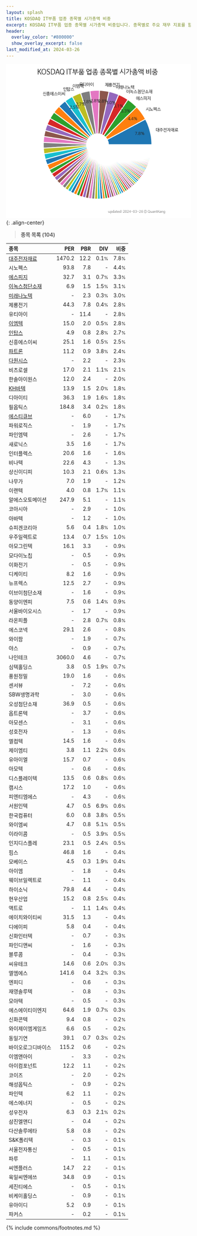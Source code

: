 ```yaml
---
layout: splash
title: KOSDAQ IT부품 업종 종목별 시가총액 비중
excerpt: KOSDAQ IT부품 업종 종목별 시가총액 비중입니다. 종목별로 주요 재무 지표를 함께 표시합니다.
header:
  overlay_color: "#800000"
  show_overlay_excerpt: false
last_modified_at: 2024-03-26
---
```



![KOSDAQ IT부품 업종 종목별 시가총액 비중](/stats/sector/images/kosdaq_업종_IT부품_종목.png){: .align-center}


> **종목 목록 (104)**<a id="list"></a>

| **종목** | **PER** | **PBR** | **DIV** | **비중** |
| :------- | ------: | ------: | ------: | -------: |
| [대주전자재료](/078600/) | 1470.2 | 12.2 | 0.1<small>%</small> | 7.8<small>%</small> |
| 시노펙스 | 93.8 | 7.8 | - | 4.4<small>%</small> |
| [에스피지](/058610/) | 32.7 | 3.1 | 0.7<small>%</small> | 3.3<small>%</small> |
| [이녹스첨단소재](/272290/) | 6.9 | 1.5 | 1.5<small>%</small> | 3.1<small>%</small> |
| [미래나노텍](/095500/) | - | 2.3 | 0.3<small>%</small> | 3.0<small>%</small> |
| 제룡전기 | 44.3 | 7.8 | 0.4<small>%</small> | 2.8<small>%</small> |
| 유티아이 | - | 11.4 | - | 2.8<small>%</small> |
| [이엠텍](/091120/) | 15.0 | 2.0 | 0.5<small>%</small> | 2.8<small>%</small> |
| [인탑스](/049070/) | 4.9 | 0.8 | 2.8<small>%</small> | 2.7<small>%</small> |
| 신흥에스이씨 | 25.1 | 1.6 | 0.5<small>%</small> | 2.5<small>%</small> |
| [파트론](/091700/) | 11.2 | 0.9 | 3.8<small>%</small> | 2.4<small>%</small> |
| [다원시스](/068240/) | - | 2.2 | - | 2.3<small>%</small> |
| 비츠로셀 | 17.0 | 2.1 | 1.1<small>%</small> | 2.1<small>%</small> |
| 한솔아이원스 | 12.0 | 2.4 | - | 2.0<small>%</small> |
| [KH바텍](/060720/) | 13.9 | 1.5 | 2.0<small>%</small> | 1.8<small>%</small> |
| 디아이티 | 36.3 | 1.9 | 1.6<small>%</small> | 1.8<small>%</small> |
| 필옵틱스 | 184.8 | 3.4 | 0.2<small>%</small> | 1.8<small>%</small> |
| [에스티큐브](/052020/) | - | 6.0 | - | 1.7<small>%</small> |
| 파워로직스 | - | 1.9 | - | 1.7<small>%</small> |
| 파인엠텍 | - | 2.6 | - | 1.7<small>%</small> |
| 새로닉스 | 3.5 | 1.6 | - | 1.7<small>%</small> |
| 인터플렉스 | 20.6 | 1.6 | - | 1.6<small>%</small> |
| 비나텍 | 22.6 | 4.3 | - | 1.3<small>%</small> |
| 상신이디피 | 10.3 | 2.1 | 0.6<small>%</small> | 1.3<small>%</small> |
| 나무가 | 7.0 | 1.9 | - | 1.2<small>%</small> |
| 이랜텍 | 4.0 | 0.8 | 1.7<small>%</small> | 1.1<small>%</small> |
| 알에스오토메이션 | 247.9 | 5.1 | - | 1.1<small>%</small> |
| 코아시아 | - | 2.9 | - | 1.0<small>%</small> |
| 아바텍 | - | 1.2 | - | 1.0<small>%</small> |
| 슈피겐코리아 | 5.6 | 0.4 | 1.8<small>%</small> | 1.0<small>%</small> |
| 우주일렉트로 | 13.4 | 0.7 | 1.5<small>%</small> | 1.0<small>%</small> |
| 아모그린텍 | 16.1 | 3.3 | - | 0.9<small>%</small> |
| 모다이노칩 | - | 0.5 | - | 0.9<small>%</small> |
| 이화전기 | - | 0.5 | - | 0.9<small>%</small> |
| 디케이티 | 8.2 | 1.6 | - | 0.9<small>%</small> |
| 뉴프렉스 | 12.5 | 2.7 | - | 0.9<small>%</small> |
| 이브이첨단소재 | - | 1.6 | - | 0.9<small>%</small> |
| 동양이엔피 | 7.5 | 0.6 | 1.4<small>%</small> | 0.9<small>%</small> |
| 서울바이오시스 | - | 1.7 | - | 0.9<small>%</small> |
| 라온피플 | - | 2.8 | 0.7<small>%</small> | 0.8<small>%</small> |
| 에스코넥 | 29.1 | 2.6 | - | 0.8<small>%</small> |
| 와이팜 | - | 1.9 | - | 0.7<small>%</small> |
| 야스 | - | 0.9 | - | 0.7<small>%</small> |
| 나인테크 | 3060.0 | 4.6 | - | 0.7<small>%</small> |
| 심텍홀딩스 | 3.8 | 0.5 | 1.9<small>%</small> | 0.7<small>%</small> |
| 풍원정밀 | 19.0 | 1.6 | - | 0.6<small>%</small> |
| 센서뷰 | - | 7.2 | - | 0.6<small>%</small> |
| SBW생명과학 | - | 3.0 | - | 0.6<small>%</small> |
| 오성첨단소재 | 36.9 | 0.5 | - | 0.6<small>%</small> |
| 옵트론텍 | - | 3.7 | - | 0.6<small>%</small> |
| 아모센스 | - | 3.1 | - | 0.6<small>%</small> |
| 성호전자 | - | 1.3 | - | 0.6<small>%</small> |
| 엘컴텍 | 14.5 | 1.6 | - | 0.6<small>%</small> |
| 제이엠티 | 3.8 | 1.1 | 2.2<small>%</small> | 0.6<small>%</small> |
| 유아이엘 | 15.7 | 0.7 | - | 0.6<small>%</small> |
| 아모텍 | - | 0.6 | - | 0.6<small>%</small> |
| 디스플레이텍 | 13.5 | 0.6 | 0.8<small>%</small> | 0.6<small>%</small> |
| 캠시스 | 17.2 | 1.0 | - | 0.6<small>%</small> |
| 피엔티엠에스 | - | 4.3 | - | 0.6<small>%</small> |
| 서원인텍 | 4.7 | 0.5 | 6.9<small>%</small> | 0.6<small>%</small> |
| 한국컴퓨터 | 6.0 | 0.8 | 3.8<small>%</small> | 0.5<small>%</small> |
| 와이엠씨 | 4.7 | 0.8 | 5.1<small>%</small> | 0.5<small>%</small> |
| 이라이콤 | - | 0.5 | 3.9<small>%</small> | 0.5<small>%</small> |
| 인지디스플레 | 23.1 | 0.5 | 2.4<small>%</small> | 0.5<small>%</small> |
| 핌스 | 46.8 | 1.6 | - | 0.4<small>%</small> |
| 모베이스 | 4.5 | 0.3 | 1.9<small>%</small> | 0.4<small>%</small> |
| 아이엠 | - | 1.8 | - | 0.4<small>%</small> |
| 웨이브일렉트로 | - | 1.1 | - | 0.4<small>%</small> |
| 하이소닉 | 79.8 | 4.4 | - | 0.4<small>%</small> |
| 현우산업 | 15.2 | 0.8 | 2.5<small>%</small> | 0.4<small>%</small> |
| 액트로 | - | 1.1 | 1.4<small>%</small> | 0.4<small>%</small> |
| 에이치와이티씨 | 31.5 | 1.3 | - | 0.4<small>%</small> |
| 디에이피 | 5.8 | 0.4 | - | 0.4<small>%</small> |
| 신화인터텍 | - | 0.7 | - | 0.3<small>%</small> |
| 파인디앤씨 | - | 1.6 | - | 0.3<small>%</small> |
| 블루콤 | - | 0.4 | - | 0.3<small>%</small> |
| 씨유테크 | 14.6 | 0.6 | 2.0<small>%</small> | 0.3<small>%</small> |
| 엘엠에스 | 141.6 | 0.4 | 3.2<small>%</small> | 0.3<small>%</small> |
| 엔피디 | - | 0.6 | - | 0.3<small>%</small> |
| 재영솔루텍 | - | 0.8 | - | 0.3<small>%</small> |
| 모아텍 | - | 0.5 | - | 0.3<small>%</small> |
| 에스에이티이엔지 | 64.6 | 1.9 | 0.7<small>%</small> | 0.3<small>%</small> |
| 신화콘텍 | 9.4 | 0.8 | - | 0.2<small>%</small> |
| 와이제이엠게임즈 | 6.6 | 0.5 | - | 0.2<small>%</small> |
| 동일기연 | 39.1 | 0.7 | 0.3<small>%</small> | 0.2<small>%</small> |
| 바이오로그디바이스 | 115.2 | 0.6 | - | 0.2<small>%</small> |
| 이엠앤아이 | - | 3.3 | - | 0.2<small>%</small> |
| 아이컴포넌트 | 12.2 | 1.1 | - | 0.2<small>%</small> |
| 코이즈 | - | 2.0 | - | 0.2<small>%</small> |
| 해성옵틱스 | - | 0.9 | - | 0.2<small>%</small> |
| 파인텍 | 6.2 | 1.1 | - | 0.2<small>%</small> |
| 에스에너지 | - | 0.5 | - | 0.2<small>%</small> |
| 성우전자 | 6.3 | 0.3 | 2.1<small>%</small> | 0.2<small>%</small> |
| 삼진엘앤디 | - | 0.4 | - | 0.2<small>%</small> |
| 다산솔루에타 | 5.8 | 0.8 | - | 0.2<small>%</small> |
| S&K폴리텍 | - | 0.3 | - | 0.1<small>%</small> |
| 서울전자통신 | - | 0.5 | - | 0.1<small>%</small> |
| 파루 | - | 1.1 | - | 0.1<small>%</small> |
| 씨엔플러스 | 14.7 | 2.2 | - | 0.1<small>%</small> |
| 육일씨엔에쓰 | 34.8 | 0.9 | - | 0.1<small>%</small> |
| 세진티에스 | - | 0.5 | - | 0.1<small>%</small> |
| 비케이홀딩스 | - | 0.9 | - | 0.1<small>%</small> |
| 유아이디 | 5.2 | 0.9 | - | 0.1<small>%</small> |
| 파커스 | - | 0.2 | - | 0.1<small>%</small> |

{% include commons/footnotes.md %}